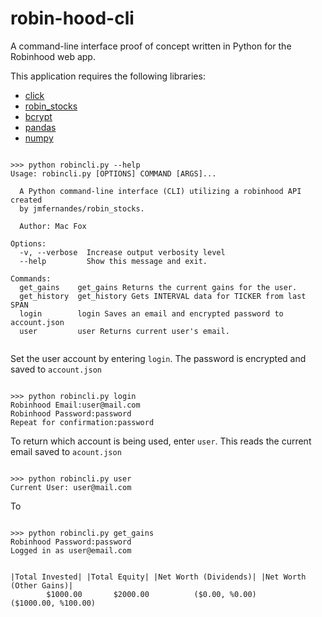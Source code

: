 # robin-hood-cli
A command-line interface proof of concept written in Python for the Robinhood web app.

This application requires the following libraries:
* [click](https://github.com/pallets/click)
* [robin_stocks](https://github.com/jmfernandes/robin_stocks)
* [bcrypt](https://github.com/pyca/bcrypt)
* [pandas](https://github.com/pandas-dev/pandas)
* [numpy](https://github.com/numpy/numpy)

```

>>> python robincli.py --help
Usage: robincli.py [OPTIONS] COMMAND [ARGS]...

  A Python command-line interface (CLI) utilizing a robinhood API created
  by jmfernandes/robin_stocks.

  Author: Mac Fox

Options:
  -v, --verbose  Increase output verbosity level
  --help         Show this message and exit.

Commands:
  get_gains    get_gains Returns the current gains for the user.
  get_history  get_history Gets INTERVAL data for TICKER from last SPAN
  login        login Saves an email and encrypted password to account.json
  user         user Returns current user's email.
  
```

Set the user account by entering ```login```. The password is encrypted and saved to ```account.json```

```

>>> python robincli.py login
Robinhood Email:user@mail.com
Robinhood Password:password
Repeat for confirmation:password

```

To return which account is being used, enter ```user```. This reads the current email saved to ```acount.json```

```

>>> python robincli.py user
Current User: user@mail.com

```

To 

```

>>> python robincli.py get_gains
Robinhood Password:password
Logged in as user@email.com


|Total Invested| |Total Equity| |Net Worth (Dividends)| |Net Worth (Other Gains)|
        $1000.00       $2000.00          ($0.00, %0.00)       ($1000.00, %100.00)

```
